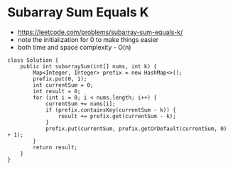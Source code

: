 # Subarray Sum Equals K

- https://leetcode.com/problems/subarray-sum-equals-k/
- note the initialization for 0 to make things easier
- both time and space complexity - O(n)

```
class Solution {
    public int subarraySum(int[] nums, int k) {
        Map<Integer, Integer> prefix = new HashMap<>();
        prefix.put(0, 1);
        int currentSum = 0;
        int result = 0;
        for (int i = 0; i < nums.length; i++) {
            currentSum += nums[i];
            if (prefix.containsKey(currentSum - k)) {
                result += prefix.get(currentSum - k);
            }
            prefix.put(currentSum, prefix.getOrDefault(currentSum, 0) + 1);
        }
        return result;
    }
}
```
